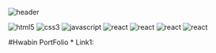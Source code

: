![header](https://capsule-render.vercel.app/api?type=waving&color=auto&height=200&section=header&text=Frontend&fontSize=30)

 <img src="https://img.shields.io/badge/HTML5-orange?style=flat-square&logo=HTML5&logoColor=white" alt="html5" />&nbsp;<img src="https://img.shields.io/badge/CSS3-blue?style=flat-square&logo=CSS&logoColor=white" alt="css3" />&nbsp;<img src="https://img.shields.io/badge/javascript-yellow?style=flat-square&logo=javascript&logoColor=white" alt="javascript" />&nbsp;<img src="https://img.shields.io/badge/React-skyblue?style=flat-square&logo=React&logoColor=white" alt="react" />&nbsp;<img src="https://img.shields.io/badge/jQuery-blue?style=flat-square&logo=jQuery&logoColor=white" alt="react" />&nbsp;<img src="https://img.shields.io/badge/Figma-red?style=flat-square&logo=Figma&logoColor=white" alt="react" />&nbsp;<img src="https://img.shields.io/badge/Sass-pink?style=flat-square&logo=Sass&logoColor=white" alt="react" />

 #Hwabin PortFolio
 *
 Link1: 


